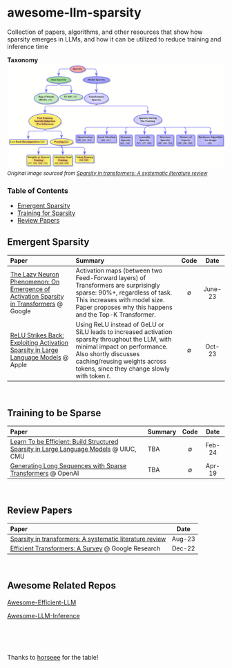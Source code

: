 # awesome-llm-sparsity

Collection of papers, algorithms, and other resources that show how sparsity emerges in LLMs, and how it can be utilized to reduce training and inference time

**Taxonomy**
![Sparsity Taxonomy](https://github.com/ariellubonja/awesome-llm-sparsity/blob/main/sparsity-taxonomy.png)
<small><i>Original image sourced from [Sparsity in transformers: A systematic literature review](https://www.sciencedirect.com/science/article/pii/S092523122400239X)</i></small>

### Table of Contents 
- [Emergent Sparsity](#Emergent-Sparsity)
- [Training for Sparsity](#training-to-be-sparse)
- [Review Papers](#review-papers)

## Emergent Sparsity
<div id="Emergent-Sparsity"></div> 

| Paper | Summary | Code | Date |
|:------|:-------|:----:|:----:|
|[The Lazy Neuron Phenomenon: On Emergence of Activation Sparsity in Transformers](https://arxiv.org/pdf/2210.06313.pdf) @ Google | Activation maps (between two Feed-Forward layers) of Transformers are surprisingly sparse: 90%+, regardless of task. This increases with model size. Paper proposes why this happens and the Top-K Transformer. | ∅ | June-23
|[ReLU Strikes Back: Exploiting Activation Sparsity in Large Language Models](https://arxiv.org/pdf/2310.04564.pdf) @ Apple | Using ReLU instead of GeLU or SiLU leads to increased activation sparsity throughout the LLM, with minimal impact on performance. Also shortly discusses caching/reusing weights across tokens, since they change slowly with token $t$.  | ∅ | Oct-23
<br/>


## Training to be Sparse
<div id="training-to-be-sparse"></div>


| Paper | Summary | Code | Date |
|:------|:-------|:----:|:----:|
|[Learn To be Efficient: Build Structured Sparsity in Large Language Models](https://arxiv.org/pdf/2402.06126.pdf) @ UIUC, CMU | TBA | ∅ | Feb-24
|[Generating Long Sequences with Sparse Transformers](https://arxiv.org/pdf/1904.10509.pdf) @ OpenAI | TBA | ∅ | Apr-19
<br/>


## Review Papers
<div id="review-papers"></div>

| Paper | Date |
|:----|  :----: |
|[Sparsity in transformers: A systematic literature review](https://www.sciencedirect.com/science/article/pii/S092523122400239X)| Aug-23
|[Efficient Transformers: A Survey](https://dl.acm.org/doi/pdf/10.1145/3530811) @ Google Research | Dec-22
<br/>


## Awesome Related Repos

[Awesome-Efficient-LLM](https://github.com/horseee/Awesome-Efficient-LLM)

[Awesome-LLM-Inference](https://github.com/DefTruth/Awesome-LLM-Inference)

<br/><br/><br/>

Thanks to [horseee](https://github.com/horseee/Awesome-Efficient-LLM/blob/main/README.md?plain=1) for the table!

